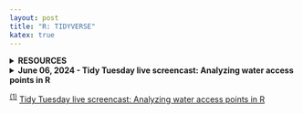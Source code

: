 ```yaml
---
layout: post
title: "R: TIDYVERSE"
katex: true
---
```

<details class="collapse-box"><summary class="collapse-box-title"><b>RESOURCES</b></summary><div markdown="1"><sup><hr>

- [Github - Tidy Tuesday](https://github.com/rfordatascience/tidytuesday)

- [Youtube - David Robinson](https://www.youtube.com/playlist?list=PL19ev-r1GBwkuyiwnxoHTRC8TTqP8OEi8)
<hr>

<p class="collapse-box-p">END</p></div></details>

<details class="collapse-box"><summary class="collapse-box-title"><b>June 06, 2024 - Tidy Tuesday live screencast: Analyzing water access points in R</b></summary><div markdown="1"><p class="collapse-box-source"><a href="#s1">[SOURCE]</a></p><hr>

- Potential Structure
  - (1) Understanding Data
  	- 02:42 "a lot of categorical data"
  	- Scan entire data set using tt$
  - (2) Clean Data & Structure to User
  	- lubridate package
      - mutate() fuct. used to change date to mdy
      - rename() to rename columns
  - (3) Looking at categorical data
    -  view() general overview of data similar to df.head() in python
    -  count(column_name, sort=True) to see categories
    - look for documentation if possible of datatypes
    - 06:10 connection between water_tech and water_source for N/A data
    - (3.1) Data Cleaning
      - seperate brand from tech
      - seperate() func.
  - (4) Missing Data
  - (5) Visualizing water locations
  	- Africa
  	- Uganda
  	  - Trying to add google maps to put lakes/rivers inside
    - Uganda Report by Year
      - good to look at first
    - Uganda Install Year + Report Year
    - Uganda Install Year Animation
<hr>
- Structure:
  - [Data Familiarization] -> [Data Cleaning & Restructuring] -> [Visualization]
  - Data Types
    - Country, Report Date, Install Date -> Visualizations
      - Country Map + Locations + Map(Cities, Lakes, Rivers)
      - Country Map + Animation + Install Date


<p class="collapse-box-p">END</p></div></details>

<sup id="s1"><a href="#s1">(1)</a></sup>
[Tidy Tuesday live screencast: Analyzing water access points in R](https://www.youtube.com/watch?v=5ub92c-5xFQ&list=PL19ev-r1GBwkuyiwnxoHTRC8TTqP8OEi8&index=1)

[jekyll-docs]: http://jekyllrb.com/docs/home
[jekyll-gh]:   https://github.com/jekyll/jekyll
[jekyll-talk]: https://talk.jekyllrb.com/
